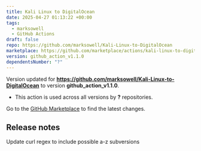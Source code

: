 ```yaml
---
title: Kali Linux to DigitalOcean
date: 2025-04-27 01:13:22 +00:00
tags:
  - marksowell
  - GitHub Actions
draft: false
repo: https://github.com/marksowell/Kali-Linux-to-DigitalOcean
marketplace: https://github.com/marketplace/actions/kali-linux-to-digitalocean
version: github_action_v1.1.0
dependentsNumber: "?"
---
```



Version updated for **https://github.com/marksowell/Kali-Linux-to-DigitalOcean** to version **github_action_v1.1.0**.
- This action is used across all versions by **?** repositories.

Go to the [GitHub Marketplace](https://github.com/marketplace/actions/kali-linux-to-digitalocean) to find the latest changes.

## Release notes

Update curl regex to include possible a-z subversions
